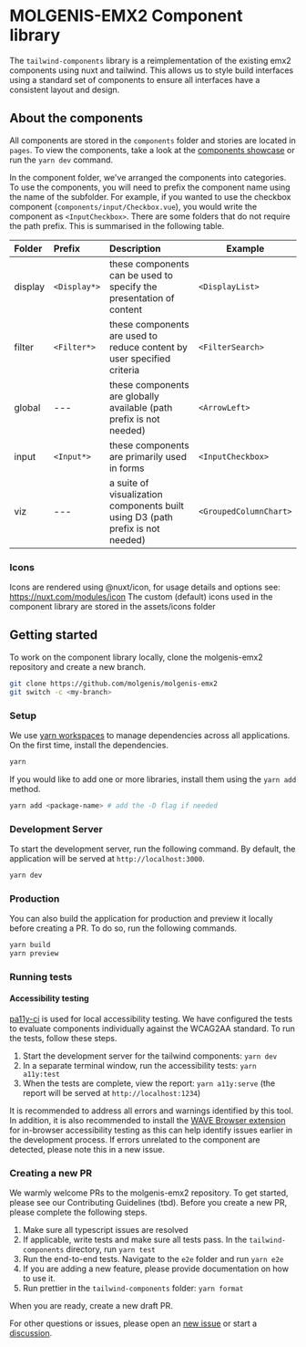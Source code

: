 # MOLGENIS-EMX2 Component library

The `tailwind-components` library is a reimplementation of the existing emx2 components using nuxt and tailwind. This allows us to style build interfaces using a standard set of components to ensure all interfaces have a consistent layout and design.

## About the components

All components are stored in the `components` folder and stories are located in `pages`. To view the components, take a look at the [components showcase](https://emx2.dev.molgenis.org/apps/tailwind-components) or run the `yarn dev` command.

In the component folder, we've arranged the components into categories. To use the components, you will need to prefix the component name using the name of the subfolder. For example, if you wanted to use the checkbox component (`components/input/Checkbox.vue`), you would write the component as `<InputCheckbox>`. There are some folders that do not require the path prefix. This is summarised in the following table.

| Folder  | Prefix       | Description                                                                    | Example                |
|:--------|:-------------|:-------------------------------------------------------------------------------|------------------------|
| display | `<Display*>` | these components can be used to specify the presentation of content            | `<DisplayList>`        |
| filter  | `<Filter*>`  | these components are used to reduce content by user specified criteria         | `<FilterSearch>`       |
| global  | ---          | these components are globally available (path prefix is not needed)            | `<ArrowLeft>`          |
| input   | `<Input*>`   | these components are primarily used in forms                                   | `<InputCheckbox>`      |
| viz     | ---          | a suite of visualization components built using D3 (path prefix is not needed) | `<GroupedColumnChart>` |

### Icons

Icons are rendered using @nuxt/icon, for usage details and options see: https://nuxt.com/modules/icon
The custom (default) icons used in the component library are stored in the assets/icons folder 

## Getting started

To work on the component library locally, clone the molgenis-emx2 repository and create a new branch.

```bash
git clone https://github.com/molgenis/molgenis-emx2
git switch -c <my-branch>
```

### Setup

We use [yarn workspaces](https://yarnpkg.com/features/workspaces) to manage dependencies across all applications. On the first time, install the dependencies.

```bash
yarn
```

If you would like to add one or more libraries, install them using the `yarn add` method.

```bash
yarn add <package-name> # add the -D flag if needed
```

### Development Server

To start the development server, run the following command. By default, the application will be served at `http://localhost:3000`.

```bash
yarn dev
```

### Production

You can also build the application for production and preview it locally before creating a PR. To do so, run the following commands.

```bash
yarn build
yarn preview
```

### Running tests

#### Accessibility testing

[pa11y-ci](https://github.com/pa11y/pa11y-ci) is used for local accessibility testing. We have configured the tests to evaluate components individually against the WCAG2AA standard. To run the tests, follow these steps.

1. Start the development server for the tailwind components: `yarn dev`
2. In a separate terminal window, run the accessibility tests: `yarn a11y:test`
3. When the tests are complete, view the report: `yarn a11y:serve` (the report will be served at `http://localhost:1234`)

It is recommended to address all errors and warnings identified by this tool. In addition, it is also recommended to install the [WAVE Browser extension](https://wave.webaim.org/extension/) for in-browser accessibility testing as this can help identify issues earlier in the development process. If errors unrelated to the component are detected, please note this in a new issue.

### Creating a new PR

We warmly welcome PRs to the molgenis-emx2 repository. To get started, please see our Contributing Guidelines (tbd). Before you create a new PR, please complete the following steps.

1. Make sure all typescript issues are resolved
2. If applicable, write tests and make sure all tests pass. In the `tailwind-components` directory, run `yarn test`
3. Run the end-to-end tests. Navigate to the `e2e` folder and run `yarn e2e`
4. If you are adding a new feature, please provide documentation on how to use it.
5. Run prettier in the `tailwind-components` folder: `yarn format`

When you are ready, create a new draft PR.

For other questions or issues, please open an [new issue](https://github.com/molgenis/molgenis-emx2/issues/new/choose) or start a [discussion](https://github.com/molgenis/molgenis-emx2/discussions/new/choose).
